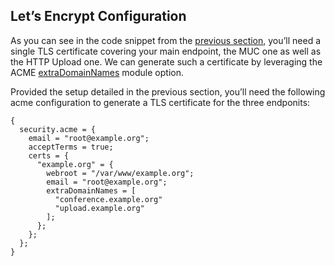 ## Let’s Encrypt Configuration

As you can see in the code snippet from the [previous section](#module-services-prosody-basic-usage "Basic usage"), you’ll need a single TLS certificate covering your main endpoint, the MUC one as well as the HTTP Upload one. We can generate such a certificate by leveraging the ACME [extraDomainNames](options.html#opt-security.acme.certs._name_.extraDomainNames) module option.

Provided the setup detailed in the previous section, you’ll need the following acme configuration to generate a TLS certificate for the three endponits:

```programlisting
{
  security.acme = {
    email = "root@example.org";
    acceptTerms = true;
    certs = {
      "example.org" = {
        webroot = "/var/www/example.org";
        email = "root@example.org";
        extraDomainNames = [
          "conference.example.org"
          "upload.example.org"
        ];
      };
    };
  };
}
```
